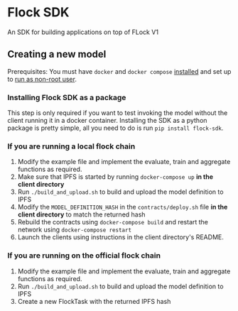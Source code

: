# Flock SDK
An SDK for building applications on top of FLock V1

## Creating a new model

Prerequisites:
You must have `docker` and `docker compose` [installed](https://docs.docker.com/engine/install/) and set up to [run as non-root user](https://docs.docker.com/engine/security/rootless/).


### Installing Flock SDK as a package
This step is only required if you want to test invoking the model without the client running it in a docker container.
Installing the SDK as a python package is pretty simple, all you need to do is run `pip install flock-sdk`.


### If you are running a local flock chain
1. Modify the example file and implement the evaluate, train and aggregate functions as required.
2. Make sure that IPFS is started by running `docker-compose up` **in the client directory**
2. Run `./build_and_upload.sh` to build and upload the model definition to IPFS
3. Modify the `MODEL_DEFINITION_HASH` in the `contracts/deploy.sh` file **in the client directory** to match the returned hash
4. Rebuild the contracts using `docker-compose build` and restart the network using `docker-compose restart`
5. Launch the clients using instructions in the client directory's README.

### If you are running on the official flock chain
1. Modify the example file and implement the evaluate, train and aggregate functions as required.
2. Run `./build_and_upload.sh` to build and upload the model definition to IPFS
3. Create a new FlockTask with the returned IPFS hash